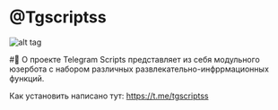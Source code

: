 # @Tgscriptss
![alt tag](https://github.com/Pr0n1xGH/scr/blob/main/tgscriptss.jpg "Простой русскоговорящий userbot для Телеграма")

#🍒 О проекте
Telegram Scripts представляет из себя модульного юзербота с набором различных развлекательно-инфррмационных функций.

Как установить написано тут: https://t.me/tgscriptss
